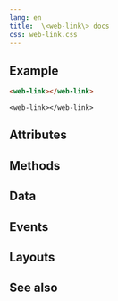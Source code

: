 ```yaml
---
lang: en
title:  \<web-link\> docs
css: web-link.css
---
```


<main>

<section id=example>

## Example


```html
<web-link></web-link>
```

```{=html}
<web-link></web-link>
```



</section>

<section id=attributes>

## Attributes

</section>

<section id=methods>

## Methods

</section>

<section id=data>

## Data

</section>

<section id=events>

## Events

</section>

<section id=layouts>

## Layouts

</section>

<section id=see-also>

## See also

</main>


<script type="module">
import {WebLink} from './WebLink.js'

window.webLink = document.querySelector('web-link')
</script>

